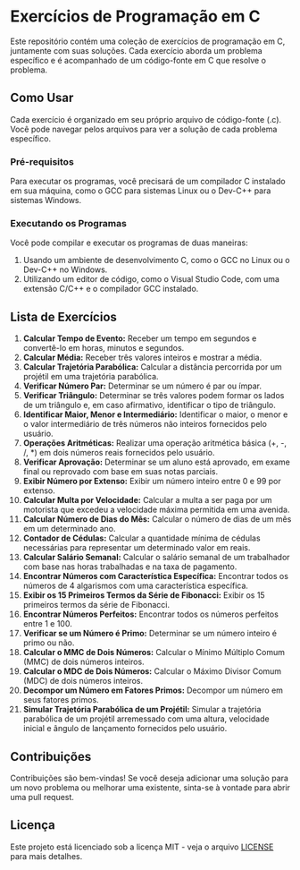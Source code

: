 # Exercícios de Programação em C

Este repositório contém uma coleção de exercícios de programação em C, juntamente com suas soluções. Cada exercício aborda um problema específico e é acompanhado de um código-fonte em C que resolve o problema.

## Como Usar

Cada exercício é organizado em seu próprio arquivo de código-fonte (.c). Você pode navegar pelos arquivos para ver a solução de cada problema específico.

### Pré-requisitos

Para executar os programas, você precisará de um compilador C instalado em sua máquina, como o GCC para sistemas Linux ou o Dev-C++ para sistemas Windows.

### Executando os Programas

Você pode compilar e executar os programas de duas maneiras:

1. Usando um ambiente de desenvolvimento C, como o GCC no Linux ou o Dev-C++ no Windows.
2. Utilizando um editor de código, como o Visual Studio Code, com uma extensão C/C++ e o compilador GCC instalado.

## Lista de Exercícios

1. **Calcular Tempo de Evento:** Receber um tempo em segundos e convertê-lo em horas, minutos e segundos.
2. **Calcular Média:** Receber três valores inteiros e mostrar a média.
3. **Calcular Trajetória Parabólica:** Calcular a distância percorrida por um projétil em uma trajetória parabólica.
4. **Verificar Número Par:** Determinar se um número é par ou ímpar.
5. **Verificar Triângulo:** Determinar se três valores podem formar os lados de um triângulo e, em caso afirmativo, identificar o tipo de triângulo.
6. **Identificar Maior, Menor e Intermediário:** Identificar o maior, o menor e o valor intermediário de três números não inteiros fornecidos pelo usuário.
7. **Operações Aritméticas:** Realizar uma operação aritmética básica (+, -, /, *) em dois números reais fornecidos pelo usuário.
8. **Verificar Aprovação:** Determinar se um aluno está aprovado, em exame final ou reprovado com base em suas notas parciais.
9. **Exibir Número por Extenso:** Exibir um número inteiro entre 0 e 99 por extenso.
10. **Calcular Multa por Velocidade:** Calcular a multa a ser paga por um motorista que excedeu a velocidade máxima permitida em uma avenida.
11. **Calcular Número de Dias do Mês:** Calcular o número de dias de um mês em um determinado ano.
12. **Contador de Cédulas:** Calcular a quantidade mínima de cédulas necessárias para representar um determinado valor em reais.
13. **Calcular Salário Semanal:** Calcular o salário semanal de um trabalhador com base nas horas trabalhadas e na taxa de pagamento.
14. **Encontrar Números com Característica Específica:** Encontrar todos os números de 4 algarismos com uma característica específica.
15. **Exibir os 15 Primeiros Termos da Série de Fibonacci:** Exibir os 15 primeiros termos da série de Fibonacci.
16. **Encontrar Números Perfeitos:** Encontrar todos os números perfeitos entre 1 e 100.
17. **Verificar se um Número é Primo:** Determinar se um número inteiro é primo ou não.
18. **Calcular o MMC de Dois Números:** Calcular o Mínimo Múltiplo Comum (MMC) de dois números inteiros.
19. **Calcular o MDC de Dois Números:** Calcular o Máximo Divisor Comum (MDC) de dois números inteiros.
20. **Decompor um Número em Fatores Primos:** Decompor um número em seus fatores primos.
21. **Simular Trajetória Parabólica de um Projétil:** Simular a trajetória parabólica de um projétil arremessado com uma altura, velocidade inicial e ângulo de lançamento fornecidos pelo usuário.

## Contribuições

Contribuições são bem-vindas! Se você deseja adicionar uma solução para um novo problema ou melhorar uma existente, sinta-se à vontade para abrir uma pull request.

## Licença

Este projeto está licenciado sob a licença MIT - veja o arquivo [LICENSE](LICENSE) para mais detalhes.
